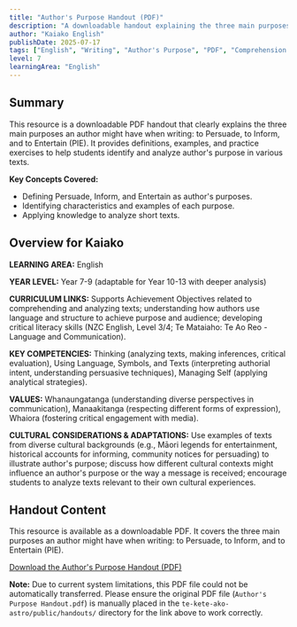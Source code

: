 ```yaml
---
title: "Author's Purpose Handout (PDF)"
description: "A downloadable handout explaining the three main purposes of an author: Persuade, Inform, Entertain (PIE), designed for critical reading and analysis."
author: "Kaiako English"
publishDate: 2025-07-17
tags: ["English", "Writing", "Author's Purpose", "PDF", "Comprehension Handout"]
level: 7
learningArea: "English"
---
```


## Summary

This resource is a downloadable PDF handout that clearly explains the three main purposes an author might have when writing: to Persuade, to Inform, and to Entertain (PIE). It provides definitions, examples, and practice exercises to help students identify and analyze author's purpose in various texts.

**Key Concepts Covered:**
*   Defining Persuade, Inform, and Entertain as author's purposes.
*   Identifying characteristics and examples of each purpose.
*   Applying knowledge to analyze short texts.

## Overview for Kaiako

**LEARNING AREA:** English

**YEAR LEVEL:** Year 7-9 (adaptable for Year 10-13 with deeper analysis)

**CURRICULUM LINKS:** Supports Achievement Objectives related to comprehending and analyzing texts; understanding how authors use language and structure to achieve purpose and audience; developing critical literacy skills (NZC English, Level 3/4; Te Mataiaho: Te Ao Reo - Language and Communication).

**KEY COMPETENCIES:** Thinking (analyzing texts, making inferences, critical evaluation), Using Language, Symbols, and Texts (interpreting authorial intent, understanding persuasive techniques), Managing Self (applying analytical strategies).

**VALUES:** Whanaungatanga (understanding diverse perspectives in communication), Manaakitanga (respecting different forms of expression), Whaiora (fostering critical engagement with media).

**CULTURAL CONSIDERATIONS & ADAPTATIONS:** Use examples of texts from diverse cultural backgrounds (e.g., Māori legends for entertainment, historical accounts for informing, community notices for persuading) to illustrate author's purpose; discuss how different cultural contexts might influence an author's purpose or the way a message is received; encourage students to analyze texts relevant to their own cultural experiences.

## Handout Content

This resource is available as a downloadable PDF. It covers the three main purposes an author might have when writing: to Persuade, to Inform, and to Entertain (PIE).

[Download the Author's Purpose Handout (PDF)](/handouts/Author's-Purpose-Handout.pdf)

**Note:** Due to current system limitations, this PDF file could not be automatically transferred. Please ensure the original PDF file (`Author's Purpose Handout.pdf`) is manually placed in the `te-kete-ako-astro/public/handouts/` directory for the link above to work correctly.